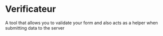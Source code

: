 # Verificateur

A tool that allows you to validate your form and also acts as a helper when submitting data to the server